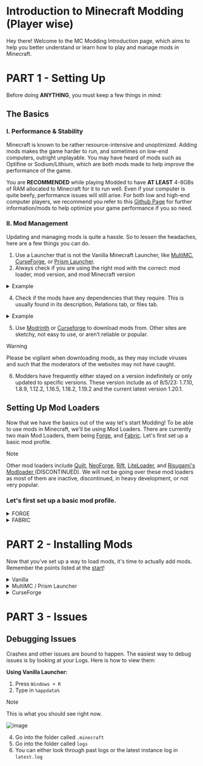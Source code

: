 # Introduction to Minecraft Modding (Player wise)
Hey there! Welcome to the MC Modding Introduction page, which aims to help you better understand or learn how to play and manage mods in Minecraft. 


# **PART 1 - Setting Up**
Before doing **ANYTHING**, you must keep a few things in mind:

## The Basics
### I. Performance & Stability
Minecraft is known to be rather resource-intensive and unoptimized. Adding mods makes the game harder to run, and sometimes on low-end computers, outright unplayable. You may have heard of mods such as Optifine or Sodium/Lithium, which are both mods made to help improve the performance of the game. 

You are **RECOMMENDED** while playing Modded to have **AT LEAST** 4-8GBs of RAM allocated to Minecraft for it to run well. Even if your computer is quite beefy, performance issues will still arise. For both low and high-end computer players, we recommend you refer to this  [Github Page](https://github.com/TheUsefulLists/UsefulMods) for further information/mods to help optimize your game performance if you so need. 

### II. Mod Management
Updating and managing mods is quite a hassle. So to lessen the headaches, here are a few things you can do.
1. Use a Launcher that is not the Vanilla Minecraft Launcher, like [MultiMC](https://multimc.org/), [CurseForge](https://download.curseforge.com/), or [Prism Launcher](https://prismlauncher.org/).
2. Always check if you are using the right mod with the correct: mod loader, mod version, and mod Minecraft version


<details>
<summary>Example</summary>
<br>
  
> [!NOTE]
> Clicking on a file in the Files tab on CurseForge, and clicking a file on the Versions tab on Modrinth, will show you something similar to the images below respectively
> 
> ![Modrinth File Page](https://github.com/Spookfu/moddedmc/blob/main/Screenshot%202023-08-19%20at%2018-55-43%2023w33a%20Fabric%20API%200.87.1%201.20.2%20-%20Fabric%20API.png?raw=true)
> ![CurseForge File Page](https://github.com/Spookfu/moddedmc/blob/main/Screenshot%202023-08-19%20at%2019-03-36%20CurseForge%20-%20the%20home%20for%20modding%20communities.png?raw=true)

</details>


4. Check if the mods have any dependencies that they require. This is usually found in its description, Relations tab, or files tab.


<details>
<summary>Example</summary>
<br>
  
> [!NOTE]
> Mod Dependencies list on a CurseForge and Modrinth mod page respectively. **CurseForge's** dependencies page can be seen in the Relations Tab, and **Modrinth's** dependencies can be seen in a mods file page.
> 
> ![Modrinth File Page](https://github.com/Spookfu/moddedmc/blob/main/Screenshot%202023-08-19%20at%2019-18-54%201.19.2-440-fabric%20-%20Botania.png?raw=true)
> ![CurseForge Relations Tab](https://github.com/Spookfu/moddedmc/blob/main/Screenshot%202023-08-19%20at%2019-18-01%20Related%20Dependencies%20-%20Botania%20-%20Mods%20-%20Projects%20-%20CurseForge.png?raw=true)
> Some mods may not have included their dependencies in the two locations shown above, but rather in the Mods Description

</details>


5. Use [Modrinth](https://modrinth.com/) or [Curseforge](https://beta.curseforge.com/minecraft/search?page=1&class=mc-mods&sortType=2&pageSize=20) to download mods from. Other sites are sketchy, not easy to use, or aren’t reliable or popular.
> [!WARNING]
> Please be vigilant when downloading mods, as they may include viruses and such that the moderators of the websites may not have caught.

6. Modders have frequently either stayed on a version indefinitely or only updated to specific versions. These version include as of 8/5/23: 1.7.10, 1.8.9, 1.12.2, 1.16.5, 1.18.2, 1.19.2 and the current latest version 1.20.1. 


## Setting Up Mod Loaders
Now that we have the basics out of the way let's start Modding! To be able to use mods in Minecraft, we'll be using Mod Loaders. There are currently two main Mod Loaders, them being [Forge](https://files.minecraftforge.net/net/minecraftforge/forge/), and [Fabric](https://fabricmc.net/). Let's first set up a basic mod profile.

> [!NOTE]
> Other mod loaders include [Quilt](https://quiltmc.org/en/), [NeoForge](https://neoforged.net/), [Rift](https://www.curseforge.com/minecraft/mc-mods/rift), [LiteLoader](http://www.liteloader.com/), and [Risugami's Modloader ](https://ftb.fandom.com/wiki/Risugami's_Modloader) (DISCONTINUED). We will not be going over these mod loaders as most of them are inactive, discontinued, in heavy development, or not very popular.

### Let's first set up a basic mod profile.

<details>
<summary> FORGE </summary>
<br>

Select the Client you are using.

 <details>
 <summary> Vanilla </summary>
 <br>
   
 **Vanilla**
 1. Go to the Minecraft Launcher, and launch your preferred version. After it has loaded into the Title Screen, exit out of the game.
 1. Go to the [Forge](https://files.minecraftforge.net/net/minecraftforge/forge/) Website
 2. Click on your preferred version and Download the Recommended INSTALLER (If you wish to, you can choose the Latest Installer). Upon completion open the downloaded file. 
    
  ![image](https://github.com/Spookfu/moddedmc/assets/75686139/34322acb-3c17-41ef-b495-643728718a02)
  ![image](https://github.com/Spookfu/moddedmc/assets/75686139/e3bfd223-a390-47d4-9173-18e2b13d3ee2)
  
 3. You should now see this! Click on `OK` and wait for it to install. (The Black mark is your profile name.) Wait for Forge to be installed.
    
    ![image](https://github.com/Spookfu/moddedmc/assets/75686139/d5f4db67-f617-4247-b547-4e8a4e1f627d)

    > [!NOTE]
    > This is what you should see right now.
    > 
    > You should see this after the download has been completed.
    >
    > ![image](https://github.com/Spookfu/moddedmc/assets/75686139/1062f50b-d06a-4a1e-ad55-935541690146)

 5. Open the Minecraft Launcher and you should see a forge profile in your Installations List.
    
    ![image](https://github.com/Spookfu/moddedmc/assets/75686139/3917a696-0635-4b07-9cab-eff39cfbc8cf)

    That's it! Now that you've set up a simple mod loader, it's time to add mods!
    
    <details>
    <summary>If not, click here! </summary>
    <br>

    1. Click on the Installations Tab

    ![image](https://github.com/Spookfu/moddedmc/assets/75686139/2060fce6-c3ca-4ade-bb86-c49780e5fdb9)
    

    2. Check the Box called `MODDED` on the top, then click `New Installation`.
     
    ![image](https://github.com/Spookfu/moddedmc/assets/75686139/5c5f817c-6692-4c3f-8d56-05e9d1644ff5)

    3. Click on Versions, and scroll down until you see the desired Version, then click `Create`.

    ![image](https://github.com/Spookfu/moddedmc/assets/75686139/a8491cef-477f-4496-b657-7f7e66aab522)
    
    You're done! Now that you've set up a simple mod loader, it's time to add mods!

    </details>
</details>


<details>
<summary> MultiMC / Prism Launcher </summary>
<br>

**MultiMC / Prism Launcher**
1. Open the Launcher and click `Add Instance`

![image](https://github.com/Spookfu/moddedmc/assets/75686139/0c2afcc7-fee0-42db-b06c-d67c9c8ebf45)

2. Choose your preferred version, click on `Forge` then press `OK`

![image](https://github.com/Spookfu/moddedmc/assets/75686139/e1c932b2-573c-4620-a709-cbda175aa1fc)

> [!NOTE]
> This is what you should see right now.
> 
> You should see this now!
>
> ![image](https://github.com/Spookfu/moddedmc/assets/75686139/fa75ab44-7f1c-4119-9aeb-39195fa925bf)


You're done! Now that you've set up a simple mod loader, it's time to add mods!

</details>

<details>
<summary> CurseForge </summary>
<br>

1. Open CurseForge, and click on `Create Custom Profile`
   
![image](https://github.com/Spookfu/moddedmc/assets/75686139/3b316a7f-75dd-4a0a-8b13-c6430fd01122)

2. Enter a Name for your profile, choose your preferred version, and click on Forge. Once you're satisfied, click `Create`

   ![image](https://github.com/Spookfu/moddedmc/assets/75686139/3962e942-de17-4834-bd75-e0096f59a342)

   > [!NOTE]
   > This is what you should see right now.
   > 
   > You should see this when it finishes downloading.
   >
   > ![image](https://github.com/Spookfu/moddedmc/assets/75686139/02a83e66-9686-40dc-a30e-db7966612374)


You're good to go! Now that you've set up a simple mod loader, it's time to add mods!

</details>


</details>


<details>
<summary> FABRIC </summary>
<br>

<details>
<summary> Vanilla </summary>
<br>
  
**Vanilla**
1. Go to the Minecraft Launcher, and launch your preferred version. After it has loaded into the Title Screen, exit out of the game.
2. Go to the [Fabric](https://fabricmc.net/) Website
3. Click on `download here`
   
![image](https://github.com/Spookfu/moddedmc/assets/75686139/94fc2ba2-5390-4897-aeb8-f85478b18d7f)

4. Click on `Download for Windows` (or `Download universal jar` if you're not using Windows), and open the downloaded file.
> [!NOTE]
> Fabric has their own [Installation guide](https://fabricmc.net/wiki/install) that you can look through instead of here.

![image](https://github.com/Spookfu/moddedmc/assets/75686139/8fee7f0d-4ccc-4dea-9247-96cb2e8b2003)

5. You should see this now! Choose your preferred version (Check the Show Snapshots button for Snapshot versions), check `Create Profile`, if it isn't already, and press `Install`

![image](https://github.com/Spookfu/moddedmc/assets/75686139/85c9883e-5eec-4865-a95a-bb0b74705a05)

> [!NOTE]
> This is what you should see right now.
> 
> You should see this after the download has been completed.
>
> ![image](https://github.com/Spookfu/moddedmc/assets/75686139/e25d039f-365a-4c33-b0be-527345b67bfe)

6. Open the Minecraft Launcher, and you should see a fabric profile in your Installations List.
![image](https://github.com/Spookfu/moddedmc/assets/75686139/b97c938f-015a-4e05-a4b7-851dd876c8e4)

That's it! Now that you've set up a simple mod loader, it's time to add mods!

</details>

<details>
<summary> MultiMC / Prism Launcher </summary>
<br>

**MultiMC / Prism Launcher**
1. Open the Launcher and click `Add Instance`

![image](https://github.com/Spookfu/moddedmc/assets/75686139/0c2afcc7-fee0-42db-b06c-d67c9c8ebf45)

2. Choose your preferred version, click on `Fabric` then press `OK`

![image](https://github.com/Spookfu/moddedmc/assets/75686139/6196df41-c5a3-418f-890c-4a3a3bd8d20d)


> [!NOTE]
> This is what you should see right now.
> 
> You should see this now!
> 
> ![image](https://github.com/Spookfu/moddedmc/assets/75686139/4ddeabb6-a739-4b31-aec5-71be6ee87ec6)


You're done! Now that you've set up a simple mod loader, it's time to add mods!

</details>

<details>
<summary> CurseForge </summary>
<br>

1. Open CurseForge, and click on `Create Custom Profile`
   
![image](https://github.com/Spookfu/moddedmc/assets/75686139/3b316a7f-75dd-4a0a-8b13-c6430fd01122)

2. Enter a Name for your profile, choose your preferred version, and click on Fabric. Once you're satisfied, click `Create`

   ![image](https://github.com/Spookfu/moddedmc/assets/75686139/73400613-a09a-4f9e-a8f7-592ade0feb57)

   > [!NOTE]
   > This is what you should see right now.
   > 
   > You should see this when it finishes downloading.
   > 
   > ![image](https://github.com/Spookfu/moddedmc/assets/75686139/ec721cfa-2f12-477d-851e-e3d658133f0d)


You're good to go! Now that you've set up a simple mod loader, it's time to add mods!

</details>

</details>

# PART 2 - Installing Mods
Now that you've set up a way to load mods, it's time to actually add mods. Remember the points listed at the [start](https://github.com/Spookfu/moddedmc#ii-mod-management)!

<details>
<summary> Vanilla </summary>
<br>

**Using Vanilla Launcher:**
1. Press `Windows + R`
2. Type in `%appdata%`
   
> [!NOTE]
> This is what you should see right now.
> 
> ![image](https://github.com/Spookfu/moddedmc/assets/75686139/c82b00bd-bac0-4164-b31f-246842247aec)
   
4. Go into the folder called `.minecraft`
5. Create a folder named `mods` if it doesn't exist.

> [!NOTE]
> The other contents of your folder do not need to look exactly like this. The important part is that `mods` folder EXISTS.
> 
> ![image](https://github.com/Spookfu/moddedmc/assets/75686139/5244affd-8dc4-4887-bbd2-2b8d486feed1)

6. Go to either [Modrinth](https://modrinth.com/) or [Curseforge](https://beta.curseforge.com/minecraft/search?page=1&class=mc-mods&sortType=2&pageSize=20) and download the mods you wish to play.

> [!IMPORTANT]
> Remember the points listed at the [start](https://github.com/Spookfu/moddedmc#ii-mod-management)!

7. Once the mods are downloaded, drag the files into the `mods` folder

![image](https://github.com/Spookfu/moddedmc/assets/75686139/c4ce8f2d-e2c4-40a9-9ebe-9a148a42f91c)

8. Test if your game runs!


</details>

<details>
<summary> MultiMC / Prism Launcher </summary>
<br>

1. Go to the `Mods` tab, and click either `Download Mods` or `Add File`
> [!NOTE]
> If you wish to manually add mods, the `Add File` button is the way to go.
> 
> ![image](https://github.com/Spookfu/moddedmc/assets/75686139/9294586d-dacd-4ef2-b1e4-9ebe78b4472b)

2. Search the mods you want to play with, select the mod version, press `Select mod for download`, and press `Review and Confirm`.
> [!NOTE]
> 1. Unlike CurseForge, MultiMC/Prism Launcher does not automatically download the mod's dependencies. You will need to manually search and install the mods dependencies.
> 2. You can select multiple mods at once and install them simultaneously. Select mods titles are bolded and underlined.
> 
> ![image](https://github.com/Spookfu/moddedmc/assets/75686139/7675e2ab-e382-4aaf-8650-87072100e2c4)

3. Review your mods, once you're satisfied click `Ok`.

![image](https://github.com/Spookfu/moddedmc/assets/75686139/d418a5ba-55d0-4058-9626-d5ed722672ec)

3. Confirm that you've installed the mod.

> [!NOTE]
> You can update your mods in bulk by selecting your mods and clicking `Check for Updates
> 
> ![image](https://github.com/Spookfu/moddedmc/assets/75686139/81842caf-c7ad-4ed5-8c72-f475a976def4)

5. Test if your game runs!

</details>

<details>
<summary> CurseForge </summary>
<br>

1. Click the Puzzle Icon
   
![image](https://github.com/Spookfu/moddedmc/assets/75686139/9082a1f7-c73a-4ed3-8a34-07c1246eb173)

2. Search the mods you wish to download, and click the `Install` Button
> [!NOTE]
> 1. You can also install/add Resource Packs and even Worlds
> 2. CurseForge automatically installs the correct version and any required dependencies of the mod you installed
> 3. Client Mods are mods that do not need to be on a server if you are playing a Modded SMP
>
> ![image](https://github.com/Spookfu/moddedmc/assets/75686139/f2258026-11fc-4d55-ac56-3cc8e73a23a9)

3. Confirm that you've installed the mod.
> [!NOTE]
> If a mod has an update available, an update button will appear.
> 
> ![image](https://github.com/Spookfu/moddedmc/assets/75686139/72ade405-c22f-4104-a9f6-b566bfefdc05)

8. Test if your game runs!


</details>



# PART 3 - Issues
## Debugging Issues
Crashes and other issues are bound to happen. The easiest way to debug issues is by looking at your Logs. Here is how to view them:

**Using Vanilla Launcher:**
1. Press `Windows + R`
2. Type in `%appdata%`
   
> [!NOTE]
> This is what you should see right now.
> 
> ![image](https://github.com/Spookfu/moddedmc/assets/75686139/c82b00bd-bac0-4164-b31f-246842247aec)
   
4. Go into the folder called `.minecraft`
5. Go into the folder called `logs`
6. You can either look through past logs or the latest instance log in `latest.log`



    



